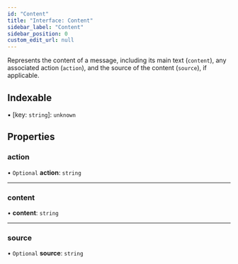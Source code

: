 ```yaml
---
id: "Content"
title: "Interface: Content"
sidebar_label: "Content"
sidebar_position: 0
custom_edit_url: null
---
```


Represents the content of a message, including its main text (`content`), any associated action (`action`), and the source of the content (`source`), if applicable.

## Indexable

▪ [key: `string`]: `unknown`

## Properties

### action

• `Optional` **action**: `string`

___

### content

• **content**: `string`

___

### source

• `Optional` **source**: `string`
